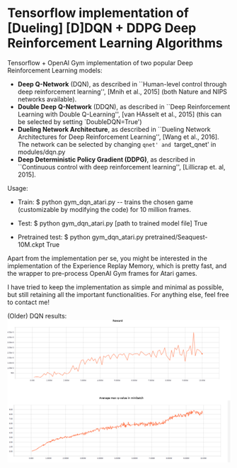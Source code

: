 # Tensorflow implementation of [Dueling] [D]DQN + DDPG  Deep Reinforcement Learning Algorithms
Tensorflow + OpenAI Gym implementation of two popular Deep Reinforcement Learning models:
* **Deep Q-Network** (DQN), as described in ``Human-level control through deep reinforcement learning'', [Mnih et al., 2015] (both Nature and NIPS networks available).
* **Double Deep Q-Network** (DDQN), as described in ``Deep Reinforcement Learning with Double Q-Learning'', [van HAsselt et al., 2015]  (this can be selected by setting `DoubleDQN=True')
* **Dueling Network Architecture**, as described in ``Dueling Network Architectures for Deep Reinforcement Learning'', [Wang et al., 2016]. The network can be selected by changing `qnet' and `target_qnet' in modules/dqn.py
* **Deep Deterministic Policy Gradient (DDPG)**, as described in ``Continuous control with deep reinforcement learning'', [Lillicrap et. al, 2015].




Usage:
* Train:
$ python gym_dqn_atari.py -- trains the chosen game (customizable by modifying the code) for 10 million frames.

* Test:
$ python gym_dqn_atari.py [path to trained model file] True

* Pretrained test:
$ python gym_dqn_atari.py pretrained/Seaquest-10M.ckpt True



Apart from the implementation per se, you might be interested in the implementation of the Experience Replay Memory, which is pretty fast, and the wrapper to pre-process OpenAI Gym frames for Atari games.

I have tried to keep the implementation as simple and minimal as possible, but still retaining all the important functionalities.
For anything else, feel free to contact me!


(Older) DQN results:
![alt tag](images/plot_seaquest_DQN_10M.png)

